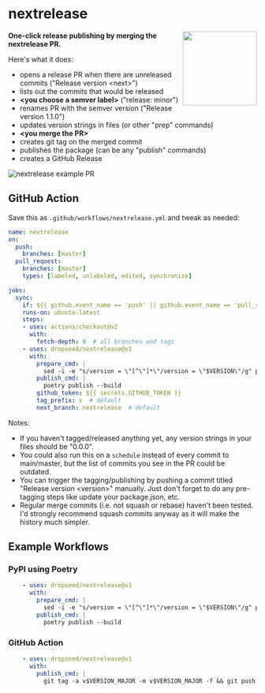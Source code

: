 # nextrelease

<img src="https://user-images.githubusercontent.com/649496/132932159-942f85cc-8f9e-4577-90f4-2315dded6d3f.png" width="150" height="150" align="right" />

**One-click release publishing by merging the nextrelease PR.**

Here's what it does:
- opens a release PR when there are unreleased commits ("Release version \<next\>")
- lists out the commits that would be released
- **\<you choose a semver label\>** ("release: minor")
- renames PR with the semver version ("Release version 1.1.0")
- updates version strings in files (or other "prep" commands)
- **\<you merge the PR\>**
- creates git tag on the merged commit
- publishes the package (can be any "publish" commands)
- creates a GitHub Release

![nextrelease example PR](https://user-images.githubusercontent.com/649496/132930548-537e53ff-e7bc-4e05-8f65-cf03b8cf33e0.png)

## GitHub Action

Save this as `.github/workflows/nextrelease.yml` and tweak as needed:

```yml
name: nextrelease
on:
  push:
    branches: [master]
  pull_request:
    branches: [master]
    types: [labeled, unlabeled, edited, synchronize]

jobs:
  sync:
    if: ${{ github.event_name == 'push' || github.event_name == 'pull_request' && github.head_ref == 'nextrelease' }}
    runs-on: ubuntu-latest
    steps:
    - uses: actions/checkout@v2
      with:
        fetch-depth: 0  # all branches and tags
    - uses: dropseed/nextrelease@v1
      with:
        prepare_cmd: |
          sed -i -e "s/version = \"[^\"]*\"/version = \"$VERSION\"/g" pyproject.toml
        publish_cmd: |
          poetry publish --build
        github_token: ${{ secrets.GITHUB_TOKEN }}
        tag_prefix: v  # default
        next_branch: nextrelease  # default
```

Notes:

- If you haven't tagged/released anything yet, any version strings in your files should be "0.0.0".
- You could also run this on a `schedule` instead of every commit to main/master, but the list of commits you see in the PR could be outdated.
- You can trigger the tagging/publishing by pushing a commit titled "Release version \<version\>" manually. Just don't forget to do any pre-tagging steps like update your package.json, etc.
- Regular merge commits (i.e. not squash or rebase) haven't been tested. I'd strongly recommend squash commits anyway as it will make the history much simpler.

## Example Workflows

### PyPI using Poetry

```yaml
    - uses: dropseed/nextrelease@v1
      with:
        prepare_cmd: |
          sed -i -e "s/version = \"[^\"]*\"/version = \"$VERSION\"/g" pyproject.toml
        publish_cmd: |
          poetry publish --build
```

### GitHub Action

```yaml
    - uses: dropseed/nextrelease@v1
      with:
        publish_cmd: |
          git tag -a v$VERSION_MAJOR -m v$VERSION_MAJOR -f && git push origin v$VERSION_MAJOR -f
```
